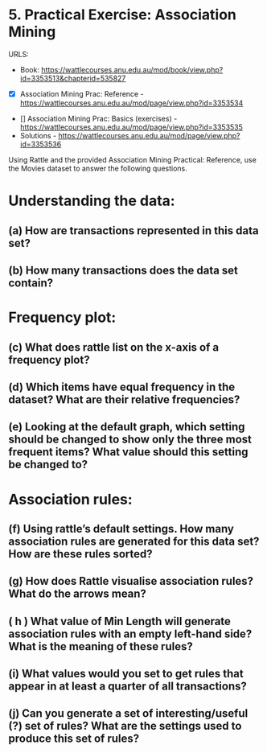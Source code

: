 # 5. Practical Exercise: Association Mining
URLS:
  * Book: https://wattlecourses.anu.edu.au/mod/book/view.php?id=3353513&chapterid=535827
  * [x] Association Mining Prac: Reference - https://wattlecourses.anu.edu.au/mod/page/view.php?id=3353534
  * [] Association Mining Prac: Basics (exercises) - https://wattlecourses.anu.edu.au/mod/page/view.php?id=3353535
  * Solutions - https://wattlecourses.anu.edu.au/mod/page/view.php?id=3353536


Using Rattle and the provided Association Mining Practical: Reference, use the Movies dataset to answer the following questions.

# Understanding the data:

## (a) How are transactions represented in this data set?

## (b) How many transactions does the data set contain?




# Frequency plot:

## (c) What does rattle list on the x-axis of a frequency plot?

## (d) Which items have equal frequency in the dataset? What are their relative frequencies?

## (e) Looking at the default graph, which setting should be changed to show only the three most frequent items? What value should this setting be changed to?




# Association rules:

## (f) Using rattle’s default settings. How many association rules are generated for this data set? How are these rules sorted?

## (g) How does Rattle visualise association rules? What do the arrows mean?

## ( h ) What value of Min Length will generate association rules with an empty left-hand side? What is the meaning of these rules?

## (i) What values would you set to get rules that appear in at least a quarter of all transactions?

## (j) Can you generate a set of interesting/useful (?) set of rules? What are the settings used to produce this set of rules?